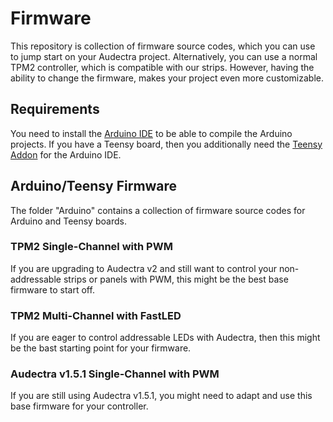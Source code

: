 # Firmware

This repository is collection of firmware source codes, which you can use to jump start on your Audectra project. Alternatively, you can use a normal TPM2 controller, which is compatible with our strips. However, having the ability to change the firmware, makes your project even more customizable.

## Requirements

You need to install the [Arduino IDE](https://www.arduino.cc/en/Main/Software) to be able to compile the Arduino projects. If you have a Teensy board, then you additionally need the [Teensy Addon](https://www.pjrc.com/teensy/teensyduino.html) for the Arduino IDE.

## Arduino/Teensy Firmware

The folder "Arduino" contains a collection of firmware source codes for Arduino and Teensy boards.

### TPM2 Single-Channel with PWM

If you are upgrading to Audectra v2 and still want to control your non-addressable strips or panels with PWM, this might be the best base firmware to start off. 

### TPM2 Multi-Channel with FastLED

If you are eager to control addressable LEDs with Audectra, then this might be the bast starting point for your firmware.

### Audectra v1.5.1 Single-Channel with PWM

If you are still using Audectra v1.5.1, you might need to adapt and use this base firmware for your controller.


